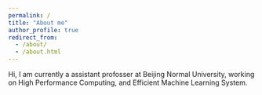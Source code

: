 ```yaml
---
permalink: /
title: "About me"
author_profile: true
redirect_from: 
  - /about/
  - /about.html
---
```


Hi, I am currently a assistant profosser at Beijing Normal University, working on High Performance Computing, and Efficient Machine Learning System.
